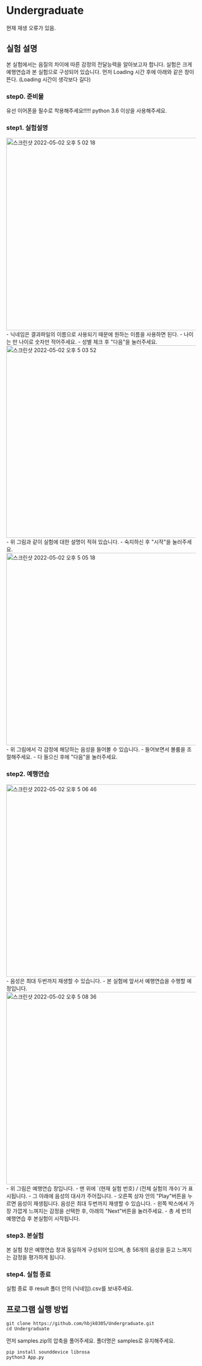 # Undergraduate

현재 재생 오류가 있음.

## 실험 설명
본 실험에서는 음질의 차이에 따른 감정의 전달능력을 알아보고자 합니다.
실험은 크게 예행연습과 본 실험으로 구성되어 있습니다.
먼저 Loading 시간 후에 아래와 같은 창이 뜬다. (Loading 시간이 생각보다 길다)

### step0. 준비물
유선 이어폰을 필수로 착용해주세요!!!!!
python 3.6 이상을 사용해주세요.

### step1. 실험설명
<img width="512" alt="스크린샷 2022-05-02 오후 5 02 18" src="https://user-images.githubusercontent.com/20623289/166203308-682ee776-1787-4558-9ae5-77d586b3be95.png">
- 닉네임은 결과파일의 이름으로 사용되기 때문에 원하는 이름을 사용하면 된다.
- 나이는 만 나이로 숫자만 적어주세요.
- 성별 체크 후 "다음"을 눌러주세요.

<img width="512" alt="스크린샷 2022-05-02 오후 5 03 52" src="https://user-images.githubusercontent.com/20623289/166203454-64605960-34a1-4f17-a087-85c6169ff8e0.png">
- 위 그림과 같이 실험에 대한 설명이 적혀 있습니다.
- 숙지하신 후 "시작"을 눌러주세요.

<img width="512" alt="스크린샷 2022-05-02 오후 5 05 18" src="https://user-images.githubusercontent.com/20623289/166203596-6cba0228-8dea-495b-9e51-e10df9109ccb.png">
- 위 그림에서 각 감정에 해당하는 음성을 들어볼 수 있습니다.
- 들어보면서 볼륨을 조절해주세요.
- 다 들으신 후에 "다음"을 눌러주세요.

### step2. 예행연습
<img width="512" alt="스크린샷 2022-05-02 오후 5 06 46" src="https://user-images.githubusercontent.com/20623289/166203772-ce2ce5e3-19f7-4eb3-8b09-c3ba582285c1.png">
- 음성은 최대 두번까지 재생할 수 있습니다.
- 본 실험에 앞서서 예행연습을 수행할 예정입니다.

<img width="512" alt="스크린샷 2022-05-02 오후 5 08 36" src="https://user-images.githubusercontent.com/20623289/166204004-8c68e09c-8bd8-41af-a0dc-bc05dc64aa92.png">
- 위 그림은 예행연습 창입니다. 
- 맨 위에 `(현재 실험 번호) / (전체 실험의 개수)`가 표시됩니다.
- 그 아래에 음성의 대사가 주어집니다.
- 오른쪽 상자 안의 "Play"버튼을 누르면 음성이 재생됩니다. 음성은 최대 두번까지 재생할 수 있습니다.
- 왼쪽 박스에서 가장 가깝게 느껴지는 감정을 선택한 후, 아래의 "Next"버튼을 눌러주세요.
- 총 세 번의 예행연습 후 본실험이 시작됩니다.

### step3. 본실험
본 실험 창은 예행연습 창과 동일하게 구성되어 있으며, 총 56개의 음성을 듣고 느껴지는 감정을 평가하게 됩니다.

### step4. 실험 종료
실험 종료 후 result 폴더 안의 (닉네임).csv를 보내주세요.


## 프로그램 실행 방법


```
git clone https://github.com/hbjk0305/Undergraduate.git
cd Undergraduate
```
먼저 samples.zip의 압축을 풀어주세요. 폴더명은 samples로 유지해주세요.
```
pip install sounddevice librosa
python3 App.py
```


